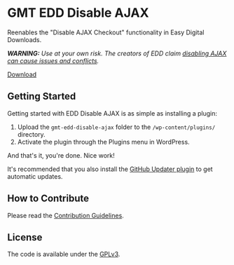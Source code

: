 # GMT EDD Disable AJAX
Reenables the "Disable AJAX Checkout" functionality in Easy Digital Downloads.

***WARNING:*** *Use at your own risk. The creators of EDD claim [disabling AJAX can cause issues and conflicts](https://github.com/easydigitaldownloads/easy-digital-downloads/issues/4758).*

[Download](https://github.com/cferdinandigmt-edd-disable-ajax/archive/master.zip)



## Getting Started

Getting started with EDD Disable AJAX is as simple as installing a plugin:

1. Upload the `gmt-edd-disable-ajax` folder to the `/wp-content/plugins/` directory.
2. Activate the plugin through the Plugins menu in WordPress.

And that's it, you're done. Nice work!

It's recommended that you also install the [GitHub Updater plugin](https://github.com/afragen/github-updater) to get automatic updates.



## How to Contribute

Please read the [Contribution Guidelines](CONTRIBUTING.md).



## License

The code is available under the [GPLv3](LICENSE.md).